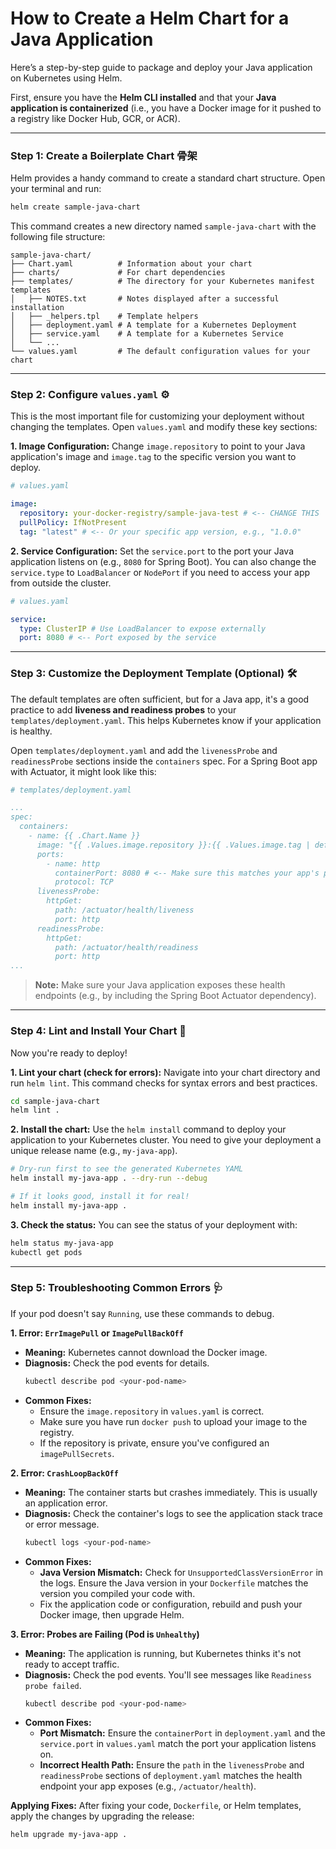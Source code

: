 # How to Create a Helm Chart for a Java Application

Here’s a step-by-step guide to package and deploy your Java application on Kubernetes using Helm.

First, ensure you have the **Helm CLI installed** and that your **Java application is containerized** (i.e., you have a Docker image for it pushed to a registry like Docker Hub, GCR, or ACR).

---

### Step 1: Create a Boilerplate Chart 骨架

Helm provides a handy command to create a standard chart structure. Open your terminal and run:

```bash
helm create sample-java-chart
```

This command creates a new directory named `sample-java-chart` with the following file structure:

```
sample-java-chart/
├── Chart.yaml          # Information about your chart
├── charts/             # For chart dependencies
├── templates/          # The directory for your Kubernetes manifest templates
│   ├── NOTES.txt       # Notes displayed after a successful installation
│   ├── _helpers.tpl    # Template helpers
│   ├── deployment.yaml # A template for a Kubernetes Deployment
│   ├── service.yaml    # A template for a Kubernetes Service
│   └── ...
└── values.yaml         # The default configuration values for your chart
```

---

### Step 2: Configure `values.yaml` ⚙️

This is the most important file for customizing your deployment without changing the templates. Open `values.yaml` and modify these key sections:

**1. Image Configuration:**
Change `image.repository` to point to your Java application's image and `image.tag` to the specific version you want to deploy.

```yaml
# values.yaml

image:
  repository: your-docker-registry/sample-java-test # <-- CHANGE THIS
  pullPolicy: IfNotPresent
  tag: "latest" # <-- Or your specific app version, e.g., "1.0.0"
```

**2. Service Configuration:**
Set the `service.port` to the port your Java application listens on (e.g., `8080` for Spring Boot). You can also change the `service.type` to `LoadBalancer` or `NodePort` if you need to access your app from outside the cluster.

```yaml
# values.yaml

service:
  type: ClusterIP # Use LoadBalancer to expose externally
  port: 8080 # <-- Port exposed by the service
```

---

### Step 3: Customize the Deployment Template (Optional) 🛠️

The default templates are often sufficient, but for a Java app, it's a good practice to add **liveness and readiness probes** to your `templates/deployment.yaml`. This helps Kubernetes know if your application is healthy.

Open `templates/deployment.yaml` and add the `livenessProbe` and `readinessProbe` sections inside the `containers` spec. For a Spring Boot app with Actuator, it might look like this:

```yaml
# templates/deployment.yaml

...
spec:
  containers:
    - name: {{ .Chart.Name }}
      image: "{{ .Values.image.repository }}:{{ .Values.image.tag | default .Chart.AppVersion }}"
      ports:
        - name: http
          containerPort: 8080 # <-- Make sure this matches your app's port
          protocol: TCP
      livenessProbe:
        httpGet:
          path: /actuator/health/liveness
          port: http
      readinessProbe:
        httpGet:
          path: /actuator/health/readiness
          port: http
...
```
> **Note:** Make sure your Java application exposes these health endpoints (e.g., by including the Spring Boot Actuator dependency).

---

### Step 4: Lint and Install Your Chart 🚀

Now you're ready to deploy!

**1. Lint your chart (check for errors):**
Navigate into your chart directory and run `helm lint`. This command checks for syntax errors and best practices.

```bash
cd sample-java-chart
helm lint .
```

**2. Install the chart:**
Use the `helm install` command to deploy your application to your Kubernetes cluster. You need to give your deployment a unique release name (e.g., `my-java-app`).

```bash
# Dry-run first to see the generated Kubernetes YAML
helm install my-java-app . --dry-run --debug

# If it looks good, install it for real!
helm install my-java-app .
```

**3. Check the status:**
You can see the status of your deployment with:

```bash
helm status my-java-app
kubectl get pods
```

---

### Step 5: Troubleshooting Common Errors 🩺

If your pod doesn't say `Running`, use these commands to debug.

**1. Error: `ErrImagePull` or `ImagePullBackOff`**
* **Meaning:** Kubernetes cannot download the Docker image.
* **Diagnosis:** Check the pod events for details.
    ```bash
    kubectl describe pod <your-pod-name>
    ```
* **Common Fixes:**
    * Ensure the `image.repository` in `values.yaml` is correct.
    * Make sure you have run `docker push` to upload your image to the registry.
    * If the repository is private, ensure you've configured an `imagePullSecrets`.

**2. Error: `CrashLoopBackOff`**
* **Meaning:** The container starts but crashes immediately. This is usually an application error.
* **Diagnosis:** Check the container's logs to see the application stack trace or error message.
    ```bash
    kubectl logs <your-pod-name>
    ```
* **Common Fixes:**
    * **Java Version Mismatch:** Check for `UnsupportedClassVersionError` in the logs. Ensure the Java version in your `Dockerfile` matches the version you compiled your code with.
    * Fix the application code or configuration, rebuild and push your Docker image, then upgrade Helm.

**3. Error: Probes are Failing (Pod is `Unhealthy`)**
* **Meaning:** The application is running, but Kubernetes thinks it's not ready to accept traffic.
* **Diagnosis:** Check the pod events. You'll see messages like `Readiness probe failed`.
    ```bash
    kubectl describe pod <your-pod-name>
    ```
* **Common Fixes:**
    * **Port Mismatch:** Ensure the `containerPort` in `deployment.yaml` and the `service.port` in `values.yaml` match the port your application listens on.
    * **Incorrect Health Path:** Ensure the `path` in the `livenessProbe` and `readinessProbe` sections of `deployment.yaml` matches the health endpoint your app exposes (e.g., `/actuator/health`).

**Applying Fixes:**
After fixing your code, `Dockerfile`, or Helm templates, apply the changes by upgrading the release:
```bash
helm upgrade my-java-app .
